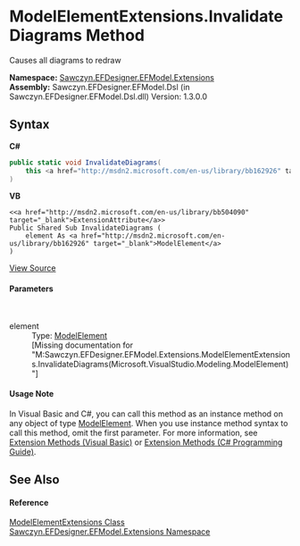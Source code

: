 # ModelElementExtensions.InvalidateDiagrams Method 
 

Causes all diagrams to redraw

**Namespace:**&nbsp;<a href="N_Sawczyn_EFDesigner_EFModel_Extensions">Sawczyn.EFDesigner.EFModel.Extensions</a><br />**Assembly:**&nbsp;Sawczyn.EFDesigner.EFModel.Dsl (in Sawczyn.EFDesigner.EFModel.Dsl.dll) Version: 1.3.0.0

## Syntax

**C#**<br />
``` C#
public static void InvalidateDiagrams(
	this <a href="http://msdn2.microsoft.com/en-us/library/bb162926" target="_blank">ModelElement</a> element
)
```

**VB**<br />
``` VB
<<a href="http://msdn2.microsoft.com/en-us/library/bb504090" target="_blank">ExtensionAttribute</a>>
Public Shared Sub InvalidateDiagrams ( 
	element As <a href="http://msdn2.microsoft.com/en-us/library/bb162926" target="_blank">ModelElement</a>
)
```

<a href="https://github.com/msawczyn/EFDesigner/tree/master/src/Dsl/CustomCode/Extensions/ModelElementExtensions.cs#L79" title="View the source code">View Source</a><br />

#### Parameters
&nbsp;<dl><dt>element</dt><dd>Type: <a href="http://msdn2.microsoft.com/en-us/library/bb162926" target="_blank">ModelElement</a><br />\[Missing <param name="element"/> documentation for "M:Sawczyn.EFDesigner.EFModel.Extensions.ModelElementExtensions.InvalidateDiagrams(Microsoft.VisualStudio.Modeling.ModelElement)"\]</dd></dl>

#### Usage Note
In Visual Basic and C#, you can call this method as an instance method on any object of type <a href="http://msdn2.microsoft.com/en-us/library/bb162926" target="_blank">ModelElement</a>. When you use instance method syntax to call this method, omit the first parameter. For more information, see <a href="http://msdn.microsoft.com/en-us/library/bb384936.aspx">Extension Methods (Visual Basic)</a> or <a href="http://msdn.microsoft.com/en-us/library/bb383977.aspx">Extension Methods (C# Programming Guide)</a>.

## See Also


#### Reference
<a href="T_Sawczyn_EFDesigner_EFModel_Extensions_ModelElementExtensions">ModelElementExtensions Class</a><br /><a href="N_Sawczyn_EFDesigner_EFModel_Extensions">Sawczyn.EFDesigner.EFModel.Extensions Namespace</a><br />